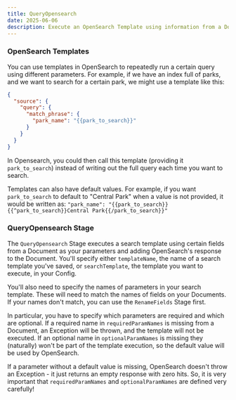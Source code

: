 ```yaml
---
title: QueryOpensearch
date: 2025-06-06
description: Execute an OpenSearch Template using information from a Document, and add the response to it.
---
```


### OpenSearch Templates

You can use templates in OpenSearch to repeatedly run a certain query using different parameters. For example,
if we have an index full of parks, and we want to search for a certain park, we might use a template like this:

```json
{
  "source": {
    "query": {
      "match_phrase": {
        "park_name": "{{park_to_search}}"
      }
    }
  }
}
```

In Opensearch, you could then call this template (providing it `park_to_search`) instead of writing out the full query each time you want to search.

Templates can also have default values. For example, if you want `park_to_search` to default to "Central Park" when a value is not provided,
it would be written as: `"park_name": "{{park_to_search}}{{^park_to_search}}Central Park{{/park_to_search}}"`

### QueryOpensearch Stage

The `QueryOpensearch` Stage executes a search template using certain fields from a Document as your parameters and adding OpenSearch's response to the Document.
You'll specify either `templateName`, the name of a search template you've saved, or `searchTemplate`, the template you want to execute, in your Config.

You'll also need to specify the names of parameters in your search template. These will need to match the names of fields on your Documents. 
If your names don't match, you can use the `RenameFields` Stage first. 

In particular, you have to specify which parameters are required and which are optional. If a required name in `requiredParamNames` is 
missing from a Document, an Exception will be thrown, and the template will not be executed. If an optional name in `optionalParamNames`
is missing they (naturally) won't be part of the template execution, so the default value will be used by OpenSearch.

If a parameter without a default value is missing, OpenSearch doesn't throw an Exception - it just returns an empty response with zero hits.
So, it is very important that `requiredParamNames` and `optionalParamNames` are defined very carefully!

